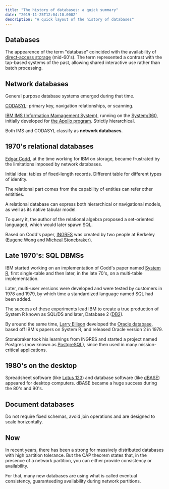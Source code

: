```yaml
---
title: "The history of databases: a quick summary"
date: "2019-11-25T12:04:10.000Z"
description: "A quick layout of the history of databases"
---
```


## Databases

The appearence of the term "database" coincided with the availability of [direct-access storage](https://en.wikipedia.org/wiki/Direct-access_storage_device) (mid-60's). The term represented a contrast with the tap-based systems of the past, allowing shared interactive use rather than batch processing.

## Network databases

General purpose database systems emerged during that time.

[CODASYL](https://en.wikipedia.org/wiki/CODASYL): primary key, navigation relationships, or scanning.

[IBM IMS (Information Mamagement System)](https://en.wikipedia.org/wiki/IBM_Information_Management_System), running on the [System/360](https://en.wikipedia.org/wiki/IBM_System/360), initially developed for [the Apollo program](https://en.wikipedia.org/wiki/Apollo_program). Strictly hierarchical.

Both IMS and CODASYL classify as **network databases**.

## 1970's relational databases

[Edgar Codd](https://en.wikipedia.org/wiki/Edgar_F._Codd), at the time working for IBM on storage, became frustrated by the limitations imposed by network databases.

Initial idea: tables of fixed-length records. Different table for different types of identity.

The relational part comes from the capability of entities can refer other entitities.

A relational database can express both hierarchical or navigational models, as well as its native tabular model.

To query it, the author of the relational algebra proposed a set-oriented languaged, which would later spawn SQL.

Based on Codd's paper, [INGRES](https://en.wikipedia.org/wiki/Ingres_(database)) was created by two people at Berkeley ([Eugene Wong](https://en.wikipedia.org/wiki/Eugene_Wong) and [Micheal Stonebraker](https://en.wikipedia.org/wiki/Michael_Stonebraker)).

## Late 1970's: SQL DBMSs

IBM started working on an implementation of Codd's paper named [System R](https://en.wikipedia.org/wiki/IBM_System_R), first single-table and then later, in the late 70's, on a multi-table implementation.

Later, multi-user versions were developed and were tested by customers in 1978 and 1979, by which time a standardized language named SQL had been added.

The success of these experiments lead IBM to create a true production of System R known as SQL/DS and later, Database 2 ([DB2](https://en.wikipedia.org/wiki/IBM_Db2_Family)).

By around the same time, [Larry Ellison](https://en.wikipedia.org/wiki/Larry_Ellison) developed the [Oracle database](https://en.wikipedia.org/wiki/Oracle_Database), based off IBM's papers on System R, and released Oracle version 2 in 1979.

Stonebraker took his learnings from INGRES and started a project named Postgres (now known as [PostgreSQL](https://en.wikipedia.org/wiki/PostgreSQL)), since then used in many mission-critical applications.

## 1980's on the desktop

Spreadsheet software (like [Lotus 123](https://en.wikipedia.org/wiki/Lotus_1-2-3)) and database software (like [dBASE](https://en.wikipedia.org/wiki/DBase)) appeared for desktop computers. dBASE became a huge success during the 80's and 90's.

## Document databases

Do not require fixed schemas, avoid join operations and are designed to scale horizontally.

## Now

In recent years, there has been a strong for massively distributed databases with high partition tolerance. But the CAP theorem states that, in the presence of a network partition, you can either provide consistency or availability.

For that, many new databases are using what is called eventual consistency, guaranteeding availability during network partitions.